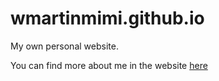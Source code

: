 # wmartinmimi.github.io

My own personal website.

You can find more about me in the website [here](https://wmartinmimi.github.io)


